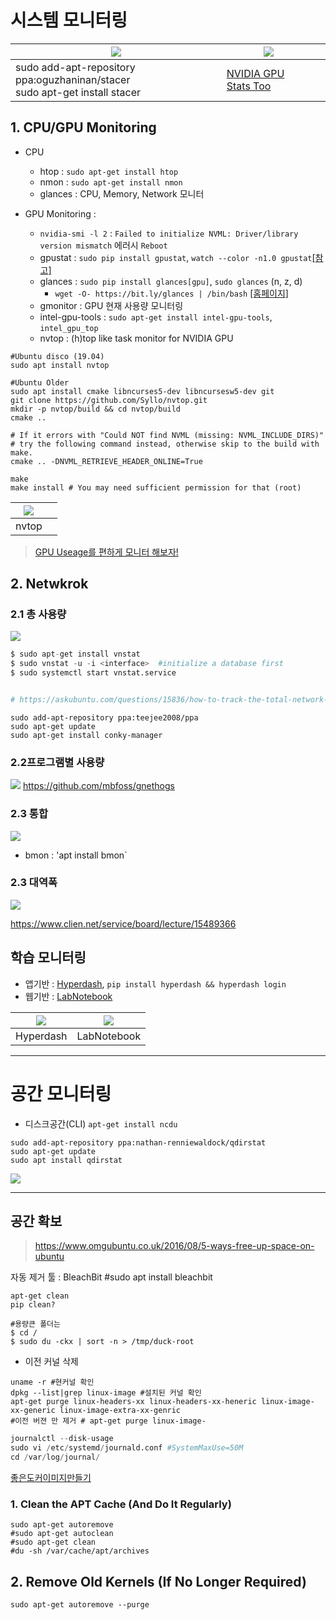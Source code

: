 # 시스템 모니터링 

| ![](https://raw.githubusercontent.com/oguzhaninan/Stacer/native/screenshots/header.png) | ![](https://extensions.gnome.org/extension-data/screenshots/screenshot_1320_zgXAduX.png) |  |
| --- | --- | --- |
| sudo add-apt-repository ppa:oguzhaninan/stacer<br> sudo apt-get install stacer| [NVIDIA GPU Stats Too](https://extensions.gnome.org/extension/1320/nvidia-gpu-stats-tool/) |  |




## 1. CPU/GPU Monitoring

* CPU

  * htop : `sudo apt-get install htop`
  * nmon : `sudo apt-get install nmon`
  * glances : CPU, Memory, Network 모니터

* GPU Monitoring :

  * `nvidia-smi -l 2` : `Failed to initialize NVML: Driver/library version mismatch` 에러시 `Reboot`
  * gpustat : `sudo pip install gpustat`, `watch --color -n1.0 gpustat`[\[참고\]](https://github.com/wookayin/gpustat)
  * glances : `sudo pip install glances[gpu]`, `sudo glances` \(n, z, d\)
    * `wget -O- https://bit.ly/glances | /bin/bash` [\[홈페이지\]](https://pypi.python.org/pypi/Glances)
  * gmonitor : GPU 현재 사용량 모니터링
  * intel-gpu-tools : `sudo apt-get install intel-gpu-tools`, `intel_gpu_top`
  * nvtop : (h)top like task monitor for NVIDIA GPU


```pythn 
#Ubuntu disco (19.04)
sudo apt install nvtop 

#Ubuntu Older
sudo apt install cmake libncurses5-dev libncursesw5-dev git
git clone https://github.com/Syllo/nvtop.git
mkdir -p nvtop/build && cd nvtop/build
cmake ..

# If it errors with "Could NOT find NVML (missing: NVML_INCLUDE_DIRS)"
# try the following command instead, otherwise skip to the build with make.
cmake .. -DNVML_RETRIEVE_HEADER_ONLINE=True

make
make install # You may need sufficient permission for that (root)
```

|![](https://1.bp.blogspot.com/-kUlBy_kIszQ/XROIGBi-0HI/AAAAAAAAC-4/d1wfWb2Y7546ICSJedmrT8DLygUZ6fyFwCLcBGAs/s640/nvtop-screenshot.png)||
|-|-|
|nvtop||


> [GPU Useage를 편하게 모니터 해보자!](https://eungbean.github.io/2018/08/29/gpu-monitor-with-byobu/?fbclid=IwAR3Rv0iPd1PJjEogujyxWBWjJyLknu_QLxexY_OfIyrOTaLsAADEzFagpRE)

## 2. Netwkrok 

### 2.1 총 사용량 

![](https://i.imgur.com/YULmu8j.png)

```python 
$ sudo apt-get install vnstat
$ sudo vnstat -u -i <interface>  #initialize a database first
$ sudo systemctl start vnstat.service


# https://askubuntu.com/questions/15836/how-to-track-the-total-network-data-in-a-month
```
```
sudo add-apt-repository ppa:teejee2008/ppa
sudo apt-get update
sudo apt-get install conky-manager
```




### 2.2프로그램별 사용량 


![](https://cloud.githubusercontent.com/assets/6733770/16925237/a1363dd0-4cf9-11e6-81aa-83a52e72c549.png)
https://github.com/mbfoss/gnethogs

### 2.3 통합 
![](https://2.bp.blogspot.com/-9gAsuNMF_P0/WKsaGcx_DgI/AAAAAAAAMk4/kiIw6OIkTa0VOCCofNsNT6W5hgHeV2yLwCLcB/s1600/bmon.png)



* bmon : 'apt install bmon`



### 2.3 대역폭 

![](https://cdn.clien.net/web/api/file/F01/10702478/c7ac83f4a1429.png)

https://www.clien.net/service/board/lecture/15489366


## 학습 모니터링

* 앱기반 : [Hyperdash](https://hyperdash.io/), `pip install hyperdash && hyperdash login`
* 웹기반 : [LabNotebook](https://github.com/henripal/labnotebook)

| ![](http://i.imgur.com/QCEGtYx.png) | ![](https://github.com/henripal/labnotebook/raw/master/nbs/img/labnotebook.gif) |
| --- | --- |
| Hyperdash | LabNotebook |


---

# 공간 모니터링 




- 디스크공간(CLI) `apt-get install ncdu`



```
sudo add-apt-repository ppa:nathan-renniewaldock/qdirstat
sudo apt-get update
sudo apt install qdirstat
```

![](https://static.makeuseof.com/wp-content/uploads/2017/08/muo-linux-diskusagetools-qdirstat.png)


--- 


## 공간 확보 

> https://www.omgubuntu.co.uk/2016/08/5-ways-free-up-space-on-ubuntu

자동 제거 툴 : BleachBit #sudo apt install bleachbit

```
apt-get clean
pip clean?

#용량큰 폴더는 
$ cd /
$ sudo du -ckx | sort -n > /tmp/duck-root
```

- 이전 커널 삭제 
```
uname -r #현커널 확인
dpkg --list|grep linux-image #설치된 커널 확인 
apt-get purge linux-headers-xx linux-headers-xx-heneric linux-image-xx-generic linux-image-extra-xx-genric 
#이전 버젼 만 제거 # apt-get purge linux-image-
```

```python 
journalctl --disk-usage
sudo vi /etc/systemd/journald.conf #SystemMaxUse=50M
cd /var/log/journal/
```

[좋은도커이미지만들기](https://dayone.me/1740z5r)

### 1. Clean the APT Cache (And Do It Regularly)

```
sudo apt-get autoremove
#sudo apt-get autoclean
#sudo apt-get clean
#du -sh /var/cache/apt/archives
```

## 2. Remove Old Kernels (If No Longer Required)
```
sudo apt-get autoremove --purge
```








